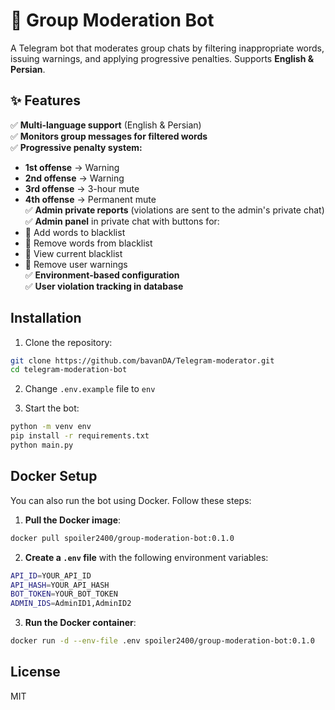 # 🚀 Group Moderation Bot  

A Telegram bot that moderates group chats by filtering inappropriate words, issuing warnings, and applying progressive penalties. Supports **English & Persian**.  

## ✨ Features  

✅ **Multi-language support** (English & Persian)  
✅ **Monitors group messages for filtered words**  
✅ **Progressive penalty system:**  
   - **1st offense** → Warning  
   - **2nd offense** → Warning  
   - **3rd offense** → 3-hour mute  
   - **4th offense** → Permanent mute  
✅ **Admin private reports** (violations are sent to the admin's private chat)  
✅ **Admin panel** in private chat with buttons for:  
   - 🔹 Add words to blacklist  
   - 🔹 Remove words from blacklist  
   - 🔹 View current blacklist  
   - 🔹 Remove user warnings  
✅ **Environment-based configuration**  
✅ **User violation tracking in database**  


## Installation

1. Clone the repository:
```bash
git clone https://github.com/bavanDA/Telegram-moderator.git
cd telegram-moderation-bot
```
2. Change `.env.example` file to `env`

3. Start the bot:
```bash
python -m venv env
pip install -r requirements.txt
python main.py
```

## Docker Setup

You can also run the bot using Docker. Follow these steps:

1. **Pull the Docker image**:
```bash
docker pull spoiler2400/group-moderation-bot:0.1.0
```

2. **Create a `.env` file** with the following environment variables:
```bash
API_ID=YOUR_API_ID
API_HASH=YOUR_API_HASH
BOT_TOKEN=YOUR_BOT_TOKEN
ADMIN_IDS=AdminID1,AdminID2
```

3. **Run the Docker container**:
```bash
docker run -d --env-file .env spoiler2400/group-moderation-bot:0.1.0

```

## License

MIT